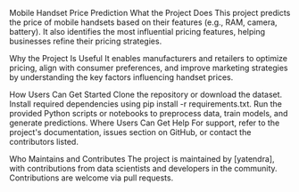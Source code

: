 Mobile Handset Price Prediction
What the Project Does
This project predicts the price of mobile handsets based on their features (e.g., RAM, camera, battery). It also identifies the most influential pricing features, helping businesses refine their pricing strategies.

Why the Project Is Useful
It enables manufacturers and retailers to optimize pricing, align with consumer preferences, and improve marketing strategies by understanding the key factors influencing handset prices.

How Users Can Get Started
Clone the repository or download the dataset.
Install required dependencies using pip install -r requirements.txt.
Run the provided Python scripts or notebooks to preprocess data, train models, and generate predictions.
Where Users Can Get Help
For support, refer to the project's documentation, issues section on GitHub, or contact the contributors listed.

Who Maintains and Contributes
The project is maintained by [yatendra], with contributions from data scientists and developers in the community. Contributions are welcome via pull requests.

